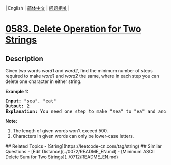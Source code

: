 
| English | [简体中文](README.md) | [问题相关](QUESTION.md) |
# [0583. Delete Operation for Two Strings](https://leetcode-cn.com/problems/delete-operation-for-two-strings/)
## Description
<p>
Given two words <i>word1</i> and <i>word2</i>, find the minimum number of steps required to make <i>word1</i> and <i>word2</i> the same, where in each step you can delete one character in either string.
</p>

<p><b>Example 1:</b><br />
<pre>
<b>Input:</b> "sea", "eat"
<b>Output:</b> 2
<b>Explanation:</b> You need one step to make "sea" to "ea" and another step to make "eat" to "ea".
</pre>
</p>

<p><b>Note:</b><br>
<ol>
<li>The length of given words won't exceed 500.</li>
<li>Characters in given words can only be lower-case letters.</li>
</ol>
</p>
## Related Topics
- [String](https://leetcode-cn.com/tag/string)
## Similar Questions
- [Edit Distance](../0072/README_EN.md)
- [Minimum ASCII Delete Sum for Two Strings](../0712/README_EN.md)
